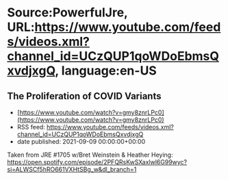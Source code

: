 # Source:PowerfulJre, URL:https://www.youtube.com/feeds/videos.xml?channel_id=UCzQUP1qoWDoEbmsQxvdjxgQ, language:en-US

## The Proliferation of COVID Variants
 - [https://www.youtube.com/watch?v=gmy8znrLPc0](https://www.youtube.com/watch?v=gmy8znrLPc0)
 - RSS feed: https://www.youtube.com/feeds/videos.xml?channel_id=UCzQUP1qoWDoEbmsQxvdjxgQ
 - date published: 2021-09-09 00:00:00+00:00

Taken from JRE #1705 w/Bret Weinstein & Heather Heying:
https://open.spotify.com/episode/2PFQRsKwSXaxlwl6G99wyc?si=ALWSCf5hRO661VXHtSBg_w&dl_branch=1

